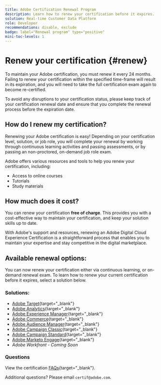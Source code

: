 ```yaml
---
title: Adobe Certification Renewal Program
description: Learn how to renew your certification before it expires.
solution: Real-time Customer Data Platform
role: Developer
recommendations: disable, exclude
badge: label="Renewal program" type="positive"
mini-toc-levels: 1
---
```

# Renew your certification {#renew}

To maintain your Adobe certification, you must renew it every 24 months. Failing to renew your certification within the specified time-frame will result in its expiration, and you will need to take the full certification exam again to become re-certified. 

To avoid any disruptions to your certification status, please keep track of your certification renewal date and ensure that you complete the renewal process before the expiration date.

## How do I renew my certification?

Renewing your Adobe certification is easy! Depending on your certification level, solution, or job role, you will complete your renewal by working through continuous learning activities and passing assessments, or by passing an non-proctored, on-demand job role exam. 

Adobe offers various resources and tools to help you renew your certification, including:

* Access to online courses
* Tutorials
* Study materials

## How much does it cost?

You can renew your certification **free of charge**. This provides you with a cost-effective way to maintain your certification, and keep your solution skills up to date.

With Adobe's support and resources, renewing an Adobe Digital Cloud Experience Certification is a straightforward process that enables you to maintain your expertise and stay competitive in the digital marketplace.

## Available renewal options:

You can now renew your certification either via continuous learning, or on-demand renewal exam. To learn how to renew your current certification before it expires, select a solution below.

### Solutions:

* [Adobe Target](https://experienceleague.corp.adobe.com/docs/certification/certification/technical-certifications/at/at-renew.html?lang=en){target="_blank"} 
* [Adobe Analytics](https://experienceleague.corp.adobe.com/docs/certification/certification/technical-certifications/aa/aa-renew.html?lang=en){target="_blank"}
* [Adobe Experience Manager](https://experienceleague.corp.adobe.com/docs/certification/certification/technical-certifications/aem/aem-renew.html?lang=en){target="_blank"}
* [Adobe Commerce](https://experienceleague.corp.adobe.com/docs/certification/certification/technical-certifications/ac/ac-renew.html?lang=en){target="_blank"}
* [Adobe Audience Manager](https://experienceleague.corp.adobe.com/docs/certification/certification/technical-certifications/aam/aam-renew.html?lang=en){target="_blank"}
* [Adobe Campaign Classic](https://experienceleague.corp.adobe.com/docs/certification/certification/technical-certifications/acc/acc-renew.html?lang=en){target="_blank"}
* [Adobe Campaign Standard](https://experienceleague.corp.adobe.com/docs/certification/certification/technical-certifications/acs/acs-renew.html?lang=en){target="_blank"}
* [Adobe Marketo Engage](https://experienceleague.corp.adobe.com/docs/certification/certification/technical-certifications/ame/ame-renew.html?lang=en){target="_blank"}
* _Adobe Workfront - Coming Soon_

### Questions

View the certification [FAQs](https://experienceleague.corp.adobe.com/docs/certification/certification/faq.html?lang=en){target="_blank"}.

Additional questions? Please email `certif@adobe.com`.

